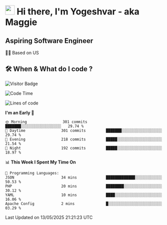 <h1><img src="https://emojis.slackmojis.com/emojis/images/1531849430/4246/blob-sunglasses.gif?1531849430" width="30"/> Hi there, I'm Yogeshvar - aka Maggie</h1>

## Aspiring Software Engineer
🏂🏻  Based on US 

## 🛠 When & What do I code ?  

![Visitor Badge](https://visitor-badge.feriirawann.repl.co?username=yogeshvar&repo=yogeshvar&label=Visitors&style=plastic&color=%23457BFF&contentType=svg)

<!--START_SECTION:waka-->
![Code Time](http://img.shields.io/badge/Code%20Time-2%2C931%20hrs%2011%20mins-blue)

![Lines of code](https://img.shields.io/badge/From%20Hello%20World%20I%27ve%20Written-3.9%20million%20lines%20of%20code-blue)

**I'm an Early 🐤** 

```text
🌞 Morning                301 commits         ███████░░░░░░░░░░░░░░░░░░   29.74 % 
🌆 Daytime                301 commits         ███████░░░░░░░░░░░░░░░░░░   29.74 % 
🌃 Evening                218 commits         █████░░░░░░░░░░░░░░░░░░░░   21.54 % 
🌙 Night                  192 commits         █████░░░░░░░░░░░░░░░░░░░░   18.97 % 
```


📊 **This Week I Spent My Time On** 

```text
💬 Programming Languages: 
JSON                     34 mins             █████████████░░░░░░░░░░░░   50.53 % 
PHP                      20 mins             ████████░░░░░░░░░░░░░░░░░   30.12 % 
YAML                     10 mins             ████░░░░░░░░░░░░░░░░░░░░░   16.06 % 
Apache Config            2 mins              █░░░░░░░░░░░░░░░░░░░░░░░░   03.29 % 
```


 Last Updated on 13/05/2025 21:21:23 UTC
<!--END_SECTION:waka-->
